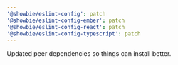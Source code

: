 ```yaml
---
'@showbie/eslint-config': patch
'@showbie/eslint-config-ember': patch
'@showbie/eslint-config-react': patch
'@showbie/eslint-config-typescript': patch
---
```


Updated peer dependencies so things can install better.
